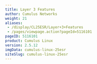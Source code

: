 ```yaml
---
title: Layer 3 Features
author: Cumulus Networks
weight: 21
aliases:
 - /display/CL25ESR/Layer+3+Features
 - /pages/viewpage.action?pageId=5116101
pageID: 5116101
product: Cumulus Linux
version: 2.5.12
imgData: cumulus-linux-25esr
siteSlug: cumulus-linux-25esr
---
```

